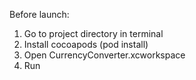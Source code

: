 Before launch:
1. Go to project directory in terminal
2. Install cocoapods (pod install)
3. Open CurrencyConverter.xcworkspace
4. Run
